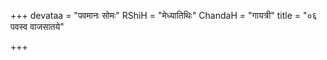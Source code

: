 +++
devataa = "पवमानः सोमः"
RShiH = "मेध्यातिथिः"
ChandaH = "गायत्री"
title = "०६ पवस्व वाजसातये"

+++
